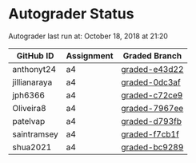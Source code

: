 # Autograder Status
Autograder last run at: October 18, 2018 at 21:20

| GitHub ID | Assignment | Graded Branch |
|-----------|------------|---------------|
| anthonyt24 | a4 | [graded-e43d22](https://github.com/Fall2018COMP401-001/a4-anthonyt24/tree/graded-e43d22) | 
| jillianaraya | a4 | [graded-0dc3af](https://github.com/Fall2018COMP401-001/a4-jillianaraya/tree/graded-0dc3af) | 
| jph6366 | a4 | [graded-c72ce9](https://github.com/Fall2018COMP401-001/a4-jph6366/tree/graded-c72ce9) | 
| Oliveira8 | a4 | [graded-7967ee](https://github.com/Fall2018COMP401-001/a4-Oliveira8/tree/graded-7967ee) | 
| patelvap | a4 | [graded-d793fb](https://github.com/Fall2018COMP401-001/a4-patelvap/tree/graded-d793fb) | 
| saintramsey | a4 | [graded-f7cb1f](https://github.com/Fall2018COMP401-001/a4-saintramsey/tree/graded-f7cb1f) | 
| shua2021 | a4 | [graded-bc9289](https://github.com/Fall2018COMP401-001/a4-shua2021/tree/graded-bc9289) | 
